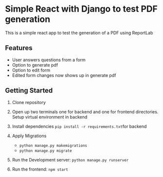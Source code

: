 # Simple React with Django to test PDF generation

This is a simple react app to test the generation of a PDF using ReportLab

## Features

- User answers questions from a form
- Option to generate pdf
- Option to edit form 
- Edited form changes now shows up in generate pdf

## Getting Started

1. Clone repository

2. Open up two terminals one for backend and one for frontend directories. Setup virtual environment in backend

3. Install dependencies `pip install -r requirements.txt`for backend

4. Apply Migrations

    - `python manage.py makemigrations`
    - `python manage.py migrate`

5. Run the Development server: `python manage.py runserver`

6. Run the frontend: `npm start`


